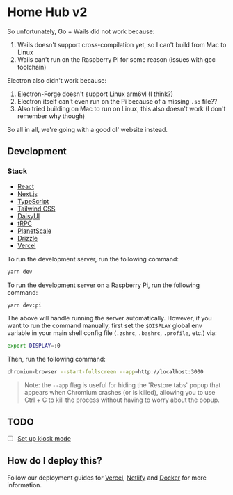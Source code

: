 # Home Hub v2

So unfortunately, Go + Wails did not work because:

1. Wails doesn't support cross-compilation yet, so I can't build from Mac to Linux
2. Wails can't run on the Raspberry Pi for some reason (issues with gcc toolchain)

Electron also didn't work because:

1. Electron-Forge doesn't support Linux arm6vl (I think?)
2. Electron itself can't even run on the Pi because of a missing `.so` file??
3. Also tried building on Mac to run on Linux, this also doesn't work (I don't remember why though)

So all in all, we're going with a good ol' website instead.

## Development

### Stack

- [React](https://reactjs.org/)
- [Next.js](https://nextjs.org/)
- [TypeScript](https://www.typescriptlang.org/)
- [Tailwind CSS](https://tailwindcss.com/)
- [DaisyUI](https://daisyui.com/)
- [tRPC](https://trpc.io/)
- [PlanetScale](https://planetscale.com/)
- [Drizzle](https://drizzle.studio/)
- [Vercel](https://vercel.com/)

To run the development server, run the following command:

```zsh
yarn dev
```

To run the development server on a Raspberry Pi, run the following command:

```zsh
yarn dev:pi
```

The above will handle running the server automatically. However, if you want to run the command manually, first set the `$DISPLAY` global env variable in your main shell config file (`.zshrc`, `.bashrc`, `.profile`, etc.) via:

```bash
export DISPLAY=:0
```

Then, run the following command:

```zsh
chromium-browser --start-fullscreen --app=http://localhost:3000
```

> Note: the `--app` flag is useful for hiding the 'Restore tabs' popup that appears when Chromium crashes (or is killed),
> allowing you to use Ctrl + C to kill the process without having to worry about the popup.

## TODO

- [ ] [Set up kiosk mode](https://www.raspberrypi.com/tutorials/how-to-use-a-raspberry-pi-in-kiosk-mode/)

## How do I deploy this?

Follow our deployment guides for [Vercel](https://create.t3.gg/en/deployment/vercel), [Netlify](https://create.t3.gg/en/deployment/netlify) and [Docker](https://create.t3.gg/en/deployment/docker) for more information.
